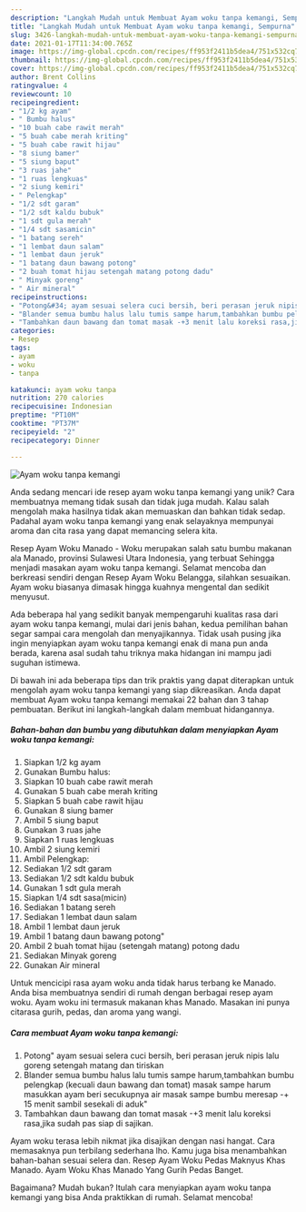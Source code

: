 ```yaml
---
description: "Langkah Mudah untuk Membuat Ayam woku tanpa kemangi, Sempurna"
title: "Langkah Mudah untuk Membuat Ayam woku tanpa kemangi, Sempurna"
slug: 3426-langkah-mudah-untuk-membuat-ayam-woku-tanpa-kemangi-sempurna
date: 2021-01-17T11:34:00.765Z
image: https://img-global.cpcdn.com/recipes/ff953f2411b5dea4/751x532cq70/ayam-woku-tanpa-kemangi-foto-resep-utama.jpg
thumbnail: https://img-global.cpcdn.com/recipes/ff953f2411b5dea4/751x532cq70/ayam-woku-tanpa-kemangi-foto-resep-utama.jpg
cover: https://img-global.cpcdn.com/recipes/ff953f2411b5dea4/751x532cq70/ayam-woku-tanpa-kemangi-foto-resep-utama.jpg
author: Brent Collins
ratingvalue: 4
reviewcount: 10
recipeingredient:
- "1/2 kg ayam"
- " Bumbu halus"
- "10 buah cabe rawit merah"
- "5 buah cabe merah kriting"
- "5 buah cabe rawit hijau"
- "8 siung bamer"
- "5 siung baput"
- "3 ruas jahe"
- "1 ruas lengkuas"
- "2 siung kemiri"
- " Pelengkap"
- "1/2 sdt garam"
- "1/2 sdt kaldu bubuk"
- "1 sdt gula merah"
- "1/4 sdt sasamicin"
- "1 batang sereh"
- "1 lembat daun salam"
- "1 lembat daun jeruk"
- "1 batang daun bawang potong"
- "2 buah tomat hijau setengah matang potong dadu"
- " Minyak goreng"
- " Air mineral"
recipeinstructions:
- "Potong&#34; ayam sesuai selera cuci bersih, beri perasan jeruk nipis lalu goreng setengah matang dan tiriskan"
- "Blander semua bumbu halus lalu tumis sampe harum,tambahkan bumbu pelengkap (kecuali daun bawang dan tomat) masak sampe harum masukkan ayam beri secukupnya air masak sampe bumbu meresap -+ 15 menit sambil sesekali di aduk&#34;"
- "Tambahkan daun bawang dan tomat masak -+3 menit lalu koreksi rasa,jika sudah pas siap di sajikan."
categories:
- Resep
tags:
- ayam
- woku
- tanpa

katakunci: ayam woku tanpa 
nutrition: 270 calories
recipecuisine: Indonesian
preptime: "PT10M"
cooktime: "PT37M"
recipeyield: "2"
recipecategory: Dinner

---
```



![Ayam woku tanpa kemangi](https://img-global.cpcdn.com/recipes/ff953f2411b5dea4/751x532cq70/ayam-woku-tanpa-kemangi-foto-resep-utama.jpg)

Anda sedang mencari ide resep ayam woku tanpa kemangi yang unik? Cara membuatnya memang tidak susah dan tidak juga mudah. Kalau salah mengolah maka hasilnya tidak akan memuaskan dan bahkan tidak sedap. Padahal ayam woku tanpa kemangi yang enak selayaknya mempunyai aroma dan cita rasa yang dapat memancing selera kita.

Resep Ayam Woku Manado - Woku merupakan salah satu bumbu makanan ala Manado, provinsi Sulawesi Utara Indonesia, yang terbuat Sehingga menjadi masakan ayam woku tanpa kemangi. Selamat mencoba dan berkreasi sendiri dengan Resep Ayam Woku Belangga, silahkan sesuaikan. Ayam woku biasanya dimasak hingga kuahnya mengental dan sedikit menyusut.

Ada beberapa hal yang sedikit banyak mempengaruhi kualitas rasa dari ayam woku tanpa kemangi, mulai dari jenis bahan, kedua pemilihan bahan segar sampai cara mengolah dan menyajikannya. Tidak usah pusing jika ingin menyiapkan ayam woku tanpa kemangi enak di mana pun anda berada, karena asal sudah tahu triknya maka hidangan ini mampu jadi suguhan istimewa.


Di bawah ini ada beberapa tips dan trik praktis yang dapat diterapkan untuk mengolah ayam woku tanpa kemangi yang siap dikreasikan. Anda dapat membuat Ayam woku tanpa kemangi memakai 22 bahan dan 3 tahap pembuatan. Berikut ini langkah-langkah dalam membuat hidangannya.

<!--inarticleads1-->

##### Bahan-bahan dan bumbu yang dibutuhkan dalam menyiapkan Ayam woku tanpa kemangi:

1. Siapkan 1/2 kg ayam
1. Gunakan  Bumbu halus:
1. Siapkan 10 buah cabe rawit merah
1. Gunakan 5 buah cabe merah kriting
1. Siapkan 5 buah cabe rawit hijau
1. Gunakan 8 siung bamer
1. Ambil 5 siung baput
1. Gunakan 3 ruas jahe
1. Siapkan 1 ruas lengkuas
1. Ambil 2 siung kemiri
1. Ambil  Pelengkap:
1. Sediakan 1/2 sdt garam
1. Sediakan 1/2 sdt kaldu bubuk
1. Gunakan 1 sdt gula merah
1. Siapkan 1/4 sdt sasa(micin)
1. Sediakan 1 batang sereh
1. Sediakan 1 lembat daun salam
1. Ambil 1 lembat daun jeruk
1. Ambil 1 batang daun bawang potong&#34;
1. Ambil 2 buah tomat hijau (setengah matang) potong dadu
1. Sediakan  Minyak goreng
1. Gunakan  Air mineral


Untuk mencicipi rasa ayam woku anda tidak harus terbang ke Manado. Anda bisa membuatnya sendiri di rumah dengan berbagai resep ayam woku. Ayam woku ini termasuk makanan khas Manado. Masakan ini punya citarasa gurih, pedas, dan aroma yang wangi. 

<!--inarticleads2-->

##### Cara membuat Ayam woku tanpa kemangi:

1. Potong&#34; ayam sesuai selera cuci bersih, beri perasan jeruk nipis lalu goreng setengah matang dan tiriskan
1. Blander semua bumbu halus lalu tumis sampe harum,tambahkan bumbu pelengkap (kecuali daun bawang dan tomat) masak sampe harum masukkan ayam beri secukupnya air masak sampe bumbu meresap -+ 15 menit sambil sesekali di aduk&#34;
1. Tambahkan daun bawang dan tomat masak -+3 menit lalu koreksi rasa,jika sudah pas siap di sajikan.


Ayam woku terasa lebih nikmat jika disajikan dengan nasi hangat. Cara memasaknya pun terbilang sederhana lho. Kamu juga bisa menambahkan bahan-bahan sesuai selera dan. Resep Ayam Woku Pedas Maknyus Khas Manado. Ayam Woku Khas Manado Yang Gurih Pedas Banget. 

Bagaimana? Mudah bukan? Itulah cara menyiapkan ayam woku tanpa kemangi yang bisa Anda praktikkan di rumah. Selamat mencoba!
